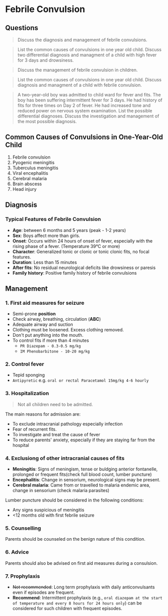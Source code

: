 # Febrile Convulsion

## Questions

> Discuss the diagnosis and management of febrile convulsions.

> List the common causes of convulsions in one year old child. Discuss two differential diagnosis and managment of a child with high fever for 3 days and drowsiness.

> Discuss the management of febrile convulsion in children.

> List the common causes of convulsions in one year old child. Discuss diagnosis and managment of a child with febrile convulsion.

> A two-year-old boy was admitted to child ward for fever and fits. The boy has been suffering intermittent fever for 3 days. He had history of fits for three times on Day 2 of fever. He had increased tone and reduced power on nervous system examination. List the possible differential diagnoses. Discuss the investigation and management of the most possible diagnosis.

## Common Causes of Convulsions in One-Year-Old Child

1. Febrile convulsion
1. Pyogenic meningitis
1. Tuberculus meningitis
1. Viral encephalitis
1. Cerebral malaria
1. Brain abscess
1. Head injury

## Diagnosis

### Typical Features of Febrile Convulsion

- **Age**: between 6 months and 5 years (peak - 1-2 years)
- **Sex**: Boys affect more than girls.
- **Onset**: Occurs within 24 hours of onset of fever, especially with the rising phase of a fever. (Temperature 39°C or more)
- **Character**: Generalized tonic or clonic or tonic clonic fits, no focal features.
- **Duration**: Less than 15 minutes
- **After fits**: No residual neurological deficits like drowsiness or paresis
- **Family history**: Positive family history of febrile convulsions

## Management

### 1. First aid measures for seizure

- Semi-prone **position**
- Check airway, breathing, circulation (**ABC**)
- Adequate airway and suction
- Clothing must be loosened. Excess clothing removed.
- Don't put anything into the mouth.
- To control fits if more than 4 minutes
  - `PR Diazepam - 0.3-0.5 mg/kg`
  - `IM Phenobarbitone - 10-20 mg/kg`

### 2. Control fever

- Tepid sponging
- `Antipyretic` e.g. `oral or rectal Paracetamol 15mg/kg 4-6 hourly`

### 3. Hospitalization

> Not all children need to be admitted.

The main reasons for admission are:

- To exclude intracranial pathology especially infection
- Fear of recurrent fits.
- To investigate and treat the cause of fever
- To reduce parents' anxiety, especially if they are staying far from the hospital

### 4. Exclusiong of other intracranial causes of fits

- **Meningitis**: Signs of meningism, tense or buldging anterior fontanelle, prolonged or frequent fits(check full blood count, lumber puncture)
- **Encephalitis**: Change in sensorium, neurological signs may be present.
- **Cerebral malaria**: Came from or travelled to malaria endemic area, change in sensorium (check malaria parasites)

Lumber puncture should be considered in the following conditions:

- Any signs suspicious of meningitis
- <12 months old with first febrile seizure

### 5. Counselling

Parents should be counseled on the benign nature of this condition.

### 6. Advice

Parents should also be advised on first aid measures during a consulsion.

### 7. Prophylaxis

- ~~Not recommended~~: Long term prophylaxis with daily anticonvulsants even if episodes are frequent.
- **Recommend**: Intermittent prophylaxis (e.g., `oral diazepam at the start of temperature and every 8 hours for 24 hours only`) can be considered for such children with frequent episodes.
